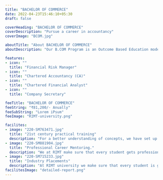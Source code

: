 ```yaml
---
title: "BACHELOR OF COMMERCE"
date: 2022-04-23T15:46:10+05:30
draft: false

coverHeading: "BACHELOR OF COMMERCE"
coverDescription: "Pursue a career in accountancy"
coverImage: "BCOM.jpg"

aboutTitle: "About BACHELOR OF COMMERCE"
aboutDescription: "Our B.COM Program is an Outcome Based Education model that is a three-year, six-semester full-time programme with a Selection Based Credit System (CBCS) and Grading Evaluation System. This curriculum includes baseline courses, core courses, electives for specialisation, enrichment courses, and experimental learning. The suggested curriculum takes the B.COM programme to the next level by implementing Outcome Based Education and developing experts who are skilled in their chosen domain, adaptable to the environment and culture, unfailing to the communities, ethical in all actions, and with a global outlook and approach. These goals will be met through rigorous academic processes, up-to-date and relevant curriculum, substantial industry contact and partnerships, sports, and a lively student body."

features:
- icon: ""
  title: "Financial Risk Manager"
- icon: ""
  title: "Chartered Accountancy (CA)"
- icon: ""
  title: "Chartered Financial Analyst"
- icon: ""
  title: "Company Secretary"

feeTitle: "BACHELOR OF COMMERCE"
feeString: "₹81,200/- Anually"
feeSubString: "Lorem iPsum"
feeImage: "RIMT-university.png"

facilites:
- image: "220-SM763471.jpg"
  title: "21st century practical training"
  description: "For a better understanding of concepts, we have set up advanced 21st-century tools equipped with advanced training methods so that students can learn every concept practically in a better way."
- image: "220-SM881904.jpg"
  title: "Professional Career Mentoring."
  description: "We at RIMT make sure that every student gets professional career mentoring from the industry experts to set career targets & for this we have created a career & placement cell too."
- image: "220-SM715233.jpg"
  title: "Industry Placements"
  description: "At RIMT university we make sure that every student is getting placed, each year more than 500 companies visit the campus of RIMT to hire our brightest of the talents"
facilitesImage: "detailed-report.png"
---
```


